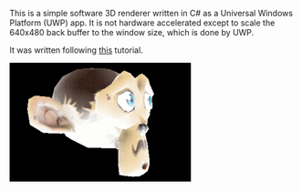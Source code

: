 This is a simple software 3D renderer written in C# 
as a Universal Windows Platform (UWP) app. It is not 
hardware accelerated except to scale the 640x480 back
buffer to the window size, which is done by UWP.

It was written following 
[this](https://www.davrous.com/2013/06/13/tutorial-series-learning-how-to-write-a-3d-soft-engine-from-scratch-in-c-typescript-or-javascript/) 
tutorial.

![](suzanne_spinning.gif)